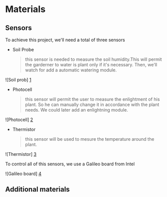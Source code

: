 # Materials

## Sensors
To achieve this project, we'll need a total of three sensors
* Soil Probe
	> this sensor is needed to measure the soil humidity.This will permit the garderner to water is plant only if it's necessary. Then, we'll watch for add a automatic watering module.

![Soil prob] [1]

* Photocell
	> this sensor will permit the user to measure the enlightment of his plant. So he can manually change it in accordance with the plant needs. We could later add an enlightning module.

![Photocell] [2]

* Thermistor
	> this sensor will be used to mesure the temperature around the plant.

![Thermistor] [3]

To control all of this sensors, we use a Galileo board from Intel

![Galileo board] [4]



## Additional materials

[1]: https://gd3.alicdn.com/bao/uploaded/i3/66063112/TB2mJoJppXXXXcqXXXXXXXXXXXX_!!66063112.jpg_600x600.jpg
[2]: https://gd3.alicdn.com/bao/uploaded/i3/TB1IIDpNXXXXXboXpXXXXXXXXXX_!!0-item_pic.jpg_600x600.jpg
[3]: https://gd3.alicdn.com/bao/uploaded/i3/T1BErMXm0bXXaDyxM9_103617.jpg_600x600.jpg
[4]: https://shop-media.intel.com/api/v2/helperservice/getimage?url=http://images.icecat.biz/img/gallery/24773079_5435.jpg&width=382&height=382 
